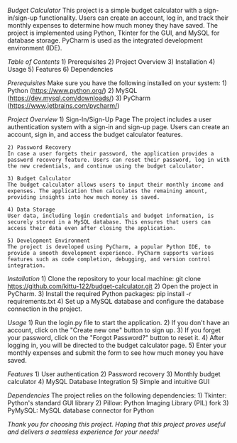 
*Budget Calculator*
This project is a simple budget calculator with a sign-in/sign-up functionality. Users can create an account, log in, and track their monthly expenses to determine how much money they have saved. The project is implemented using Python, Tkinter for the GUI, and MySQL for database storage. PyCharm is used as the integrated development environment (IDE).

*Table of Contents*
    1) Prerequisites
    2) Project Overview
    3) Installation
    4) Usage
    5) Features
    6) Dependencies

*Prerequisites*
    Make sure you have the following installed on your system:
        1) Python (https://www.python.org/)
        2) MySQL (https://dev.mysql.com/downloads/)
        3) PyCharm (https://www.jetbrains.com/pycharm/)

*Project Overview*
    1) Sign-In/Sign-Up Page
    The project includes a user authentication system with a sign-in and sign-up page. Users can create an account, sign in, and access the budget calculator features.

    2) Password Recovery
    In case a user forgets their password, the application provides a password recovery feature. Users can reset their password, log in with the new credentials, and continue using the budget calculator.

    3) Budget Calculator
    The budget calculator allows users to input their monthly income and expenses. The application then calculates the remaining amount, providing insights into how much money is saved.

    4) Data Storage
    User data, including login credentials and budget information, is securely stored in a MySQL database. This ensures that users can access their data even after closing the application.

    5) Development Environment
    The project is developed using PyCharm, a popular Python IDE, to provide a smooth development experience. PyCharm supports various features such as code completion, debugging, and version control integration.


*Installation*
    1) Clone the repository to your local machine:
       git clone https://github.com/kittu-122/budget-calculator.git
    2) Open the project in PyCharm.
    3) Install the required Python packages:
       pip install -r requirements.txt
    4) Set up a MySQL database and configure the database connection in the project.

*Usage*
    1) Run the login.py file to start the application.
    2) If you don't have an account, click on the "Create new one" button to sign up.
    3) If you forget your password, click on the "Forgot Password?" button to reset it.
    4) After logging in, you will be directed to the budget calculator page.
    5) Enter your monthly expenses and submit the form to see how much money you have saved.

*Features*
    1) User authentication
    2) Password recovery
    3) Monthly budget calculator
    4) MySQL Database Integration
    5) Simple and intuitive GUI

*Dependencies*
    The project relies on the following dependencies:
        1) Tkinter: Python's standard GUI library
        2) Pillow: Python Imaging Library (PIL) fork
        3) PyMySQL: MySQL database connector for Python

*Thank you for choosing this project. Hoping that this project  proves useful and delivers a seamless experience for your needs!*
